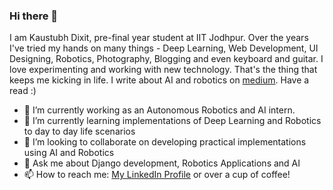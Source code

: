 ### Hi there 👋
I am Kaustubh Dixit, pre-final year student at IIT Jodhpur. Over the years I've tried my hands on many things - Deep Learning, Web Development, UI Designing, Robotics, Photography, Blogging and even keyboard and guitar.
I love experimenting and working with new technology. That's the thing that keeps me kicking in life.
I write about AI and robotics on [medium](https://medium.com/@kaustubh_dixit). Have a read :)
<!--
**KD-3/KD-3** is a ✨ _special_ ✨ repository because its `README.md` (this file) appears on your GitHub profile.

Here are some ideas to get you started:

- 🔭 I’m currently working on ...
- 🌱 I’m currently learning ...
- 👯 I’m looking to collaborate on ...
- 🤔 I’m looking for help with ...
- 💬 Ask me about ...
- 📫 How to reach me: ...
- 😄 Pronouns: ...
- ⚡ Fun fact: ...
-->
- 🔭 I’m currently working as an Autonomous Robotics and AI intern.
- 🌱 I’m currently learning implementations of Deep Learning and Robotics to day to day life scenarios
- 👯 I’m looking to collaborate on developing practical implementations using AI and Robotics
- 💬 Ask me about Django development, Robotics Applications and AI
- 📫 How to reach me: [My LinkedIn Profile](https://www.linkedin.com/in/kaustubh-dixit-8038bb171/) or over a cup of coffee!
